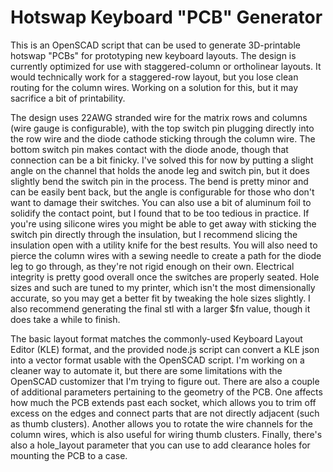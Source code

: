 # Hotswap Keyboard "PCB" Generator
This is an OpenSCAD script that can be used to generate 3D-printable hotswap "PCBs" for prototyping new keyboard layouts. The design is currently optimized for use with staggered-column or ortholinear layouts. It would technically work for a staggered-row layout, but you lose clean routing for the column wires. Working on a solution for this, but it may sacrifice a bit of printability.

The design uses 22AWG stranded wire for the matrix rows and columns (wire gauge is configurable), with the top switch pin plugging directly into the row wire and the diode cathode sticking through the column wire. The bottom switch pin makes contact with the diode anode, though that connection can be a bit finicky. I've solved this for now by putting a slight angle on the channel that holds the anode leg and switch pin, but it does slightly bend the switch pin in the process. The bend is pretty minor and can be easily bent back, but the angle is configurable for those who don't want to damage their switches. You can also use a bit of aluminum foil to solidify the contact point, but I found that to be too tedious in practice. If you're using silicone wires you might be able to get away with sticking the switch pin directly through the insulation, but I recommend slicing the insulation open with a utility knife for the best results. You will also need to pierce the column wires with a sewing needle to create a path for the diode leg to go through, as they're not rigid enough on their own. Electrical integrity is pretty good overall once the switches are properly seated. Hole sizes and such are tuned to my printer, which isn't the most dimensionally accurate, so you may get a better fit by tweaking the hole sizes slightly. I also recommend generating the final stl with a larger $fn value, though it does take a while to finish.

The basic layout format matches the commonly-used Keyboard Layout Editor (KLE) format, and the provided node.js script can convert a KLE json into a vector format usable with the OpenSCAD script. I'm working on a cleaner way to automate it, but there are some limitations with the OpenSCAD customizer that I'm trying to figure out. There are also a couple of additional parameters pertaining to the geometry of the PCB. One affects how much the PCB extends past each socket, which allows you to trim off excess on the edges and connect parts that are not directly adjacent (such as thumb clusters). Another allows you to rotate the wire channels for the column wires, which is also useful for wiring thumb clusters. Finally, there's also a hole_layout parameter that you can use to add clearance holes for mounting the PCB to a case.
